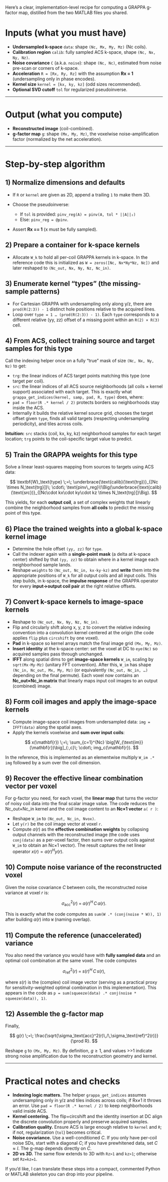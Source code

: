 Here’s a clear, implementation-level recipe for computing a GRAPPA g-factor map, distilled from the two MATLAB files you shared.

# Inputs (what you must have)

* **Undersampled k-space** `data`: shape `(Nc, Mx, My, Mz)` (Nc coils).
* **Calibration region** `calib`: fully sampled ACS k-space, shape `(Nc, Nx, Ny, Nz)`.
* **Noise covariance** `C` (a.k.a. `noise`): shape `(Nc, Nc)`, estimated from noise pre-scan or corners of k-space.
* **Acceleration** `R = [Rx, Ry, Rz]` with the assumption **Rx = 1** (undersampling only in phase encodes).
* **Kernel size** `kernel = [kx, ky, kz]` (odd sizes recommended).
* **Optional SVD cutoff** `tol` for regularized pseudoinverse.&#x20;

---

# Output (what you compute)

* **Reconstructed image** (coil-combined).
* **g-factor map** `g`: shape `(Mx, My, Mz)`, the voxelwise noise-amplification factor (normalized by the net acceleration).&#x20;

---

# Step-by-step algorithm

## 1) Normalize dimensions and defaults

* If `R` or `kernel` are given as 2D, append a trailing `1` to make them 3D.
* Choose the pseudoinverse:

  * If `tol` is provided: `pinv_reg(A) = pinv(A, tol * ||A||₂)`
  * Else: `pinv_reg = @pinv`.
* Assert **Rx == 1** (x must be fully sampled).&#x20;

## 2) Prepare a container for **k-space kernels**

* Allocate `W_k` to hold all per-coil GRAPPA kernels in k-space.
  In the reference code this is initialized as `W = zeros([Nc, Nx*Ny*Nz, Nc])` and later reshaped to `(Nc_out, Nx, Ny, Nz, Nc_in)`.&#x20;

## 3) Enumerate kernel “types” (the missing-sample patterns)

* For Cartesian GRAPPA with undersampling only along y/z, there are `prod(R(2:3)) - 1` distinct hole positions relative to the acquired lines.
* Loop over `type = 1 … (prod(R(2:3)) - 1)`. Each `type` corresponds to a different relative (yy, zz) offset of a missing point within an `R(2) × R(3)` cell.&#x20;

## 4) From ACS, collect training **source** and **target** samples for this type

Call the indexing helper once on a fully “true” mask of size `(Nc, Nx, Ny, Nz)` to get:

* `trg`: the linear indices of ACS target points matching this type (one target per coil).
* `src`: the linear indices of all ACS source neighborhoods (all coils × kernel support) associated with each target.
  This is exactly what `grappa_get_indices(kernel, samp, pad, R, type)` does, where:
* `pad = floor(R .* kernel / 2)` protects borders so neighborhoods stay inside the ACS.
* Internally it builds the relative kernel source grid, chooses the target offset given `type`, finds all valid targets (respecting undersampling periodicity), and tiles across coils.&#x20;

**Intuition:** `src` stacks (coil, kx, ky, kz) neighborhood samples for each target location; `trg` points to the coil-specific target value to predict.

## 5) Train the GRAPPA weights for this type

Solve a linear least-squares mapping from sources to targets using ACS data:

$$
\textbf{W}_\text{type} \;=\; \underbrace{\text{calib}(\text{trg})}_{[Nc \times N_\text{trg}]}\;
\cdot\; \text{pinv\_reg}\!\Big(\underbrace{\text{calib}(\text{src})}_{[Nc\cdot kx\cdot ky\cdot kz \times N_\text{trg}]}\Big).
$$

This yields, for each **output coil**, a set of complex weights that linearly combine the neighborhood samples from **all coils** to predict the missing point of this type.&#x20;

## 6) Place the trained weights into a global **k-space kernel image**

* Determine the hole offset `(yy, zz)` for `type`.
* Call the indexer again with a **single-point mask** (a delta at k-space center) shifted by that `(yy, zz)` to obtain where in a kernel image each neighborhood sample lands.
* Reshape `weights` to `(Nc_out, Nc_in, kx·ky·kz)` and **write** them into the appropriate positions of `W_k` for all output coils and all input coils.
  This step builds, in k-space, the **impulse response** of the GRAPPA operator for every **input→output coil pair** at the right relative offsets.&#x20;

## 7) Convert k-space kernels to **image-space kernels**

* Reshape to `(Nc_out, Nx, Ny, Nz, Nc_in)`.
* Flip and circularly shift along x, y, z to convert the relative indexing convention into a convolution kernel centered at the origin (the code applies `flip` plus `circshift` by one voxel).
* **Pad** in k-space so kernel arrays match the final image grid `(Mx, My, Mz)`.
* **Insert identity** at the k-space center: set the voxel at DC to `eye(Nc)` so acquired samples pass through unchanged.
* **IFFT** along spatial dims to get **image-space kernels** `W_im`, scaling by `sqrt(Mx·My·Mz)` (unitary FFT convention).
  After this, `W_im` has shape `(Nc_in, Nc_out, Mx, My, Mz)` (or equivalently `(Nc_out, Nc_in, …)` depending on the final permute). Each voxel now contains an **Nc\_out×Nc\_in matrix** that linearly maps input coil images to an output (combined) image.&#x20;

## 8) Form coil images and apply the image-space kernels

* Compute image-space coil images from undersampled data: `img = IFFT(data)` along the spatial axes.
* Apply the kernels voxelwise and **sum over input coils**:

$$
x(\mathbf{r}) \;=\; \sum_{c=1}^{Nc} \big[W_{\text{im}}(\mathbf{r})\big]_{:,c}\; \cdot\; img_c(\mathbf{r}).
$$

In the reference, this is implemented as an elementwise multiply `W_im .* img` followed by a sum over the coil dimension.&#x20;

## 9) Recover the **effective linear combination vector** per voxel

For g-factor you need, for each voxel, the **linear map** that turns the vector of noisy coil data into the final scalar image value. The code reduces the Nc\_out×Nc\_in kernel and the coil image content to an **Nc×1 vector** `a( r )`:

* Reshape `W_im` to `(Nc_out, Nc_in, Nvox)`.
* Let `y(r)` be the coil image vector at voxel `r`.
* Compute $a(r)$ as the **effective combination weights** by collapsing output channels with the reconstructed image (the code uses `conj(data)` as a per-voxel factor, then sums over output coils against `W_im` to obtain an Nc×1 vector). The result captures the net linear operator $x(r)=a(r)^{H} y(r)$.&#x20;

## 10) Compute **noise variance** of the reconstructed voxel

Given the noise covariance $C$ between coils, the reconstructed noise variance at voxel $r$ is:

$$
\sigma_\text{acc}^2(r) \;=\; a(r)^{H}\, C \, a(r).
$$

This is exactly what the code computes as `sum(W .* (conj(noise * W)), 1)` after building $a(r)$ into `W` (naming overlap).&#x20;

## 11) Compute the **reference (unaccelerated) variance**

You also need the variance you would have with **fully sampled data** and an optimal coil combination at the same voxel. The code computes

$$
\sigma_\text{ref}^2(r) \;=\; s(r)^{H} \, C \, s(r),
$$

where $s(r)$ is the (complex) coil image vector (serving as a practical proxy for sensitivity-weighted optimal combination in this implementation). This appears in the code as `p = sum(squeeze(data) .* conj(noise * squeeze(data)), 1)`.&#x20;

## 12) Assemble the **g-factor map**

Finally,

$$
g(r) \;=\; \frac{\sqrt{\sigma_\text{acc}^2(r)\,/\,\sigma_\text{ref}^2(r)}}{\prod R}.
$$

Reshape `g` to `(Mx, My, Mz)`. By definition, $g \ge 1$, and values >>1 indicate strong noise amplification due to the reconstruction geometry and kernel.&#x20;

---

# Practical notes and checks

* **Indexing logic matters.** The helper `grappa_get_indices` assumes undersampling only in y/z and tiles indices across coils; if Rx≠1 it throws an error. Use `pad = floor(R .* kernel / 2)` to keep neighborhoods valid inside ACS.&#x20;
* **Kernel centering.** The flip+circshift and the identity insertion at DC align the discrete convolution properly and preserve acquired samples.&#x20;
* **Calibration quality.** Ensure ACS is large enough relative to `kernel` and `R`; if not, regularization (`tol`) becomes critical.&#x20;
* **Noise covariance.** Use a well-conditioned $C$. If you only have per-coil noise SDs, start with a diagonal $C$; if you have prewhitened data, set $C \approx I$. The g-map depends directly on $C$.&#x20;
* **2D vs 3D.** The same flow extends to 3D with `Rz>1` and `kz>1`; otherwise set `Rz=kz=1`.&#x20;

If you’d like, I can translate these steps into a compact, commented Python or MATLAB skeleton you can drop into your pipeline.
